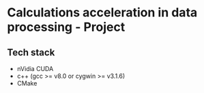 # Calculations acceleration in data processing - Project

## Tech stack
- nVidia CUDA
- c++ (gcc >= v8.0 or cygwin >= v3.1.6)
- CMake